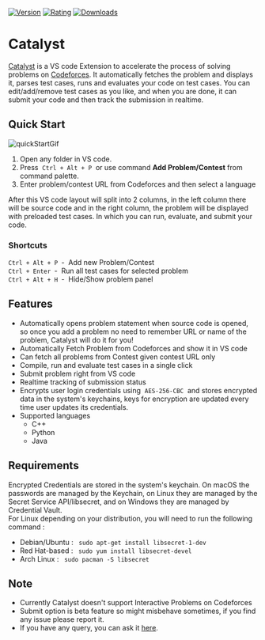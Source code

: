 [![Version](https://vsmarketplacebadge.apphb.com/version/RudreshVeerkhare.catalyst.svg)](https://marketplace.visualstudio.com/items?itemName=RudreshVeerkhare.catalyst)
[![Rating](https://vsmarketplacebadge.apphb.com/rating-short/RudreshVeerkhare.catalyst.svg)](https://marketplace.visualstudio.com/items?itemName=RudreshVeerkhare.catalyst)
[![Downloads](https://vsmarketplacebadge.apphb.com/downloads-short/RudreshVeerkhare.catalyst.svg)](https://marketplace.visualstudio.com/items?itemName=RudreshVeerkhare.catalyst)


# Catalyst

[Catalyst](https://marketplace.visualstudio.com/items?itemName=RudreshVeerkhare.catalyst) is a VS code Extension to accelerate the process of solving problems on [Codeforces](https://codeforces.com/). It automatically fetches the problem and displays it, parses test cases, runs and evaluates your code on test cases.
You can edit/add/remove test cases as you like, and when you are done, it can submit your code and then track the submission in realtime.

## Quick Start

![quickStartGif](https://raw.githubusercontent.com/RudreshVeerkhare/Catalyst/main/readme/CatalystQuickStart.gif)

1. Open any folder in VS code.
2. Press &nbsp;`Ctrl + Alt + P`&nbsp; or use command **Add Problem/Contest** from command palette.
3. Enter problem/contest URL from Codeforces and then select a language

After this VS code layout will split into 2 columns, in the left column there will be source code and in the right column, the problem will be displayed with preloaded test cases. In which you can run, evaluate, and submit your code.

### Shortcuts

`Ctrl + Alt + P`&ensp;- &nbsp;Add new Problem/Contest  
`Ctrl + Enter`&ensp;- &nbsp;Run all test cases for selected problem  
`Ctrl + Alt + H`&ensp;- &nbsp;Hide/Show problem panel

## Features

-   Automatically opens problem statement when source code is opened, so once you add a problem no need to remember URL or name of the problem, Catalyst will do it for you!
-   Automatically Fetch Problem from Codeforces and show it in VS code
-   Can fetch all problems from Contest given contest URL only
-   Compile, run and evaluate test cases in a single click
-   Submit problem right from VS code
-   Realtime tracking of submission status
-   Encrypts user login credentials using &nbsp;`AES-256-CBC`&nbsp; and stores encrypted data in the system's keychains, keys for encryption are updated every time user updates its credentials.
-   Supported languages
    -   C++
    -   Python
    -   Java

## Requirements

Encrypted Credentials are stored in the system's keychain. On macOS the passwords are managed by the Keychain, on Linux they are managed by the Secret Service API/libsecret, and on Windows they are managed by Credential Vault.  
For Linux depending on your distribution, you will need to run the following command :

-   Debian/Ubuntu : &ensp;`sudo apt-get install libsecret-1-dev`
-   Red Hat-based : &ensp;`sudo yum install libsecret-devel`
-   Arch Linux : &ensp;`sudo pacman -S libsecret`

## Note

-   Currently Catalyst doesn't support Interactive Problems on Codeforces
-   Submit option is beta feature so might misbehave sometimes, if you find any issue please report it.
-   If you have any query, you can ask it [here](https://codeforces.com/blog/entry/86720).
